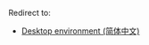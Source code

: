 Redirect to:

*   [Desktop environment (简体中文)](/index.php?title=Desktop_environment_(%E7%AE%80%E4%BD%93%E4%B8%AD%E6%96%87)&redirect=no "Desktop environment (简体中文)")